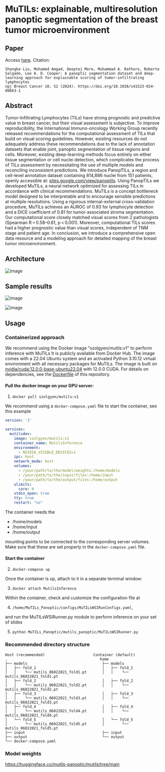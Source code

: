 # MuTILs: explainable, multiresolution panoptic segmentation of the breast tumor microenvironment

## Paper
Access [here](https://www.nature.com/articles/s41523-024-00663-1). Citation:
```
Shangke Liu, Mohamed Amgad, Deeptej More, Muhammad A. Rathore, Roberto Salgado, Lee A. D. Cooper: A panoptic segmentation dataset and deep-learning approach for explainable scoring of tumor-infiltrating lymphocytes
npj Breast Cancer 10, 52 (2024). https://doi.org/10.1038/s41523-024-00663-1
```

## Abstract
Tumor-Infiltrating Lymphocytes (TILs) have strong prognostic and predictive value in breast cancer, but their visual assessment is subjective. To improve reproducibility, the International Immuno-oncology Working Group recently released recommendations for the computational assessment of TILs that build on visual scoring guidelines. However, existing resources do not adequately address these recommendations due to the lack of annotation datasets that enable joint, panoptic segmentation of tissue regions and cells. Moreover, existing deep-learning methods focus entirely on either tissue segmentation or cell nuclei detection, which complicates the process of TILs assessment by necessitating the use of multiple models and reconciling inconsistent predictions. We introduce PanopTILs, a region and cell-level annotation dataset containing 814,886 nuclei from 151 patients, openly accessible at: [sites.google.com/view/panoptils](https://sites.google.com/view/panoptils/home). Using PanopTILs we developed MuTILs, a neural network optimized for assessing TILs in accordance with clinical recommendations. MuTILs is a concept bottleneck model designed to be interpretable and to encourage sensible predictions at multiple resolutions. Using a rigorous internal-external cross-validation procedure, MuTILs achieves an AUROC of 0.93 for lymphocyte detection and a DICE coefficient of 0.81 for tumor-associated stroma segmentation. Our computational score closely matched visual scores from 2 pathologists (Spearman R = 0.58–0.61, p < 0.001). Moreover, computational TILs scores had a higher prognostic value than visual scores, independent of TNM stage and patient age. In conclusion, we introduce a comprehensive open data resource and a modeling approach for detailed mapping of the breast tumor microenvironment.

## Architecture
![image](https://github.com/PathologyDataScience/MuTILs_Panoptic/assets/22067552/e9453cf3-5c9a-4fc3-b12e-8404a27ab48c)

## Sample results
![image](https://github.com/PathologyDataScience/MuTILs_Panoptic/assets/22067552/0e43d964-f560-4e51-b268-de93255ec1bf)

![image](https://github.com/PathologyDataScience/MuTILs_Panoptic/assets/22067552/c3c36f0c-95de-446a-8a9b-3aba172304ce)

## Usage

### Containerized approach

We recommend using the Docker image "szolgyen/mutils:v1" to perform inference with MuTILs It is publicly available from Docker Hub. The image comes with a 22.04 Ubuntu system and an activated Python 3.10.12 virtual environment with all necessary packages for MuTILs. The image is built on [nvidia/cuda:12.0.0-base-ubuntu22.04](https://hub.docker.com/layers/nvidia/cuda/12.0.0-base-ubuntu22.04/images/sha256-3b6f49136ec6725b6fcc0fc04f2f7711d3d1e22d0328da2ca73e52dbd37fa4b1) with 12.0.0 CUDA. For details on dependencies, see the [Dockerfile](https://github.com/szolgyen/MuTILs_Panoptic/blob/dev-szolgyen-refaq/Dockerfile) of this repository.

#### Pull the docker image on your GPU server:

1. `docker pull szolgyen/mutils:v1`

We recommend using a `docker-compose.yaml` file to start the container, see this example

```yaml
version: '3'

services:
  mutilsdev:
    image: szolgyen/mutils:v1
    container_name: MutilsInference
    environment:
      - NVIDIA_VISIBLE_DEVICES=1
    ipc: host
    network_mode: host
    volumes:
      - /your/path/to/the/model/weights:/home/models
      - /your/path/to/the/input/files:/home/input
      - /your/path/to/the/output/files:/home/output
    ulimits:
      core: 0
    stdin_open: true
    tty: true
    restart: "no"
```
The container needs the

- /home/models
- /home/input
- /home/output

mounting points to be connected to the corresponding server volumes. Make sure that these are set properly in the `docker-compose.yaml` file.

#### Start the container

2. `docker-compose up`

Once the container is up, attach to it in a separate terminal window:

3. `docker attach MutilsInference`

Within the container, check and customize the configuration file at

4. `/home/MuTILs_Panoptic/configs/MuTILsWSIRunConfigs.yaml`,

and run the MuTILsWSIRunner.py module to perform inference on your set of slides

5. `python MuTILs_Panoptic/mutils_panoptic/MuTILsWSIRunner.py`

### Recommended directory structure

```
Host (recommended)                      Container (default)
.                                          home
├── models                                  ├── models
│   ├── fold_1                              │   ├── fold_1
│   │    └── mutils_06022021_fold1.pt       │   │    └── mutils_06022021_fold1.pt
│   ├── fold_2                              │   ├── fold_2
│   │    └── mutils_06022021_fold2.pt       │   │    └── mutils_06022021_fold2.pt
│   ├── fold_3                              │   ├── fold_3
│   │    └── mutils_06022021_fold3.pt       │   │    └── mutils_06022021_fold3.pt
│   ├── fold_4                              │   ├── fold_4
│   │    └── mutils_06022021_fold4.pt       │   │    └── mutils_06022021_fold4.pt
│   └── fold_5                              │   └── fold_5
│        └── mutils_06022021_fold5.pt       │        └── mutils_06022021_fold5.pt
├── input                                   ├── input
├── output                                  └── output
└── docker-compose.yaml
```

### Model weights

https://huggingface.co/mutils-panoptic/mutils/tree/main
